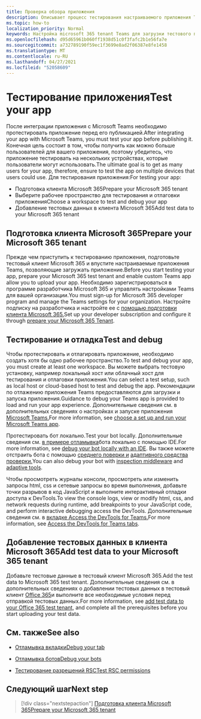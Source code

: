 ```yaml
---
title: Проверка обзора приложения
description: Описывает процесс тестирования настраиваемого приложения Teams в Microsoft 365
ms.topic: how-to
localization_priority: Normal
keywords: Настройка microsoft 365 tenant Teams для загрузки тестового приложения
ms.openlocfilehash: d95d65961b060ff1938d51c0f3fafc2b1e56fa7e
ms.sourcegitcommit: a732789190f59ec1f3699e8ad2f06387e8fe1458
ms.translationtype: MT
ms.contentlocale: ru-RU
ms.lasthandoff: 04/27/2021
ms.locfileid: "52058609"
---
```

# <a name="test-your-app"></a><span data-ttu-id="1acba-104">Тестирование приложения</span><span class="sxs-lookup"><span data-stu-id="1acba-104">Test your app</span></span>

<span data-ttu-id="1acba-105">После интеграции приложения с Microsoft Teams необходимо протестировать приложение перед его публикацией.</span><span class="sxs-lookup"><span data-stu-id="1acba-105">After integrating your app with Microsoft Teams, you must test your app before publishing it.</span></span> <span data-ttu-id="1acba-106">Конечная цель состоит в том, чтобы получить как можно больше пользователей для вашего приложения, поэтому убедитесь, что приложение тестировать на нескольких устройствах, которые пользователи могут использовать.</span><span class="sxs-lookup"><span data-stu-id="1acba-106">The ultimate goal is to get as many users for your app, therefore, ensure to test the app on multiple devices that users could use.</span></span> <span data-ttu-id="1acba-107">Для тестирования приложения:</span><span class="sxs-lookup"><span data-stu-id="1acba-107">For testing your app:</span></span>

* <span data-ttu-id="1acba-108">Подготовка клиента Microsoft 365</span><span class="sxs-lookup"><span data-stu-id="1acba-108">Prepare your Microsoft 365 tenant</span></span>
* <span data-ttu-id="1acba-109">Выберите рабочее пространство для тестирования и отлаговки приложения</span><span class="sxs-lookup"><span data-stu-id="1acba-109">Choose a workspace to test and debug your app</span></span>
* <span data-ttu-id="1acba-110">Добавление тестовых данных в клиента Microsoft 365</span><span class="sxs-lookup"><span data-stu-id="1acba-110">Add test data to your Microsoft 365 tenant</span></span>

## <a name="prepare-your-microsoft-365-tenant"></a><span data-ttu-id="1acba-111">Подготовка клиента Microsoft 365</span><span class="sxs-lookup"><span data-stu-id="1acba-111">Prepare your Microsoft 365 tenant</span></span>

<span data-ttu-id="1acba-112">Прежде чем приступить к тестированию приложения, подготовьте тестовый клиент Microsoft 365 и впустите настраиваемые приложения Teams, позволяющие загружать приложение.</span><span class="sxs-lookup"><span data-stu-id="1acba-112">Before you start testing your app, prepare your Microsoft 365 test tenant and enable custom Teams app allow you to upload your app.</span></span> <span data-ttu-id="1acba-113">Необходимо зарегистрироваться в программе разработчика Microsoft 365 и управлять настройками Teams для вашей организации.</span><span class="sxs-lookup"><span data-stu-id="1acba-113">You must sign-up for Microsoft 365 developer program and manage the Teams settings for your organization.</span></span> <span data-ttu-id="1acba-114">Настройте подписку на разработчика и настройте ее с [помощью подготовки клиента Microsoft 365.](~/concepts/build-and-test/prepare-your-o365-tenant.md)</span><span class="sxs-lookup"><span data-stu-id="1acba-114">Set up your developer subscription and configure it through [prepare your Microsoft 365 Tenant](~/concepts/build-and-test/prepare-your-o365-tenant.md).</span></span>

## <a name="test-and-debug"></a><span data-ttu-id="1acba-115">Тестирование и отладка</span><span class="sxs-lookup"><span data-stu-id="1acba-115">Test and debug</span></span>

<span data-ttu-id="1acba-116">Чтобы протестировать и отлагировать приложение, необходимо создать хотя бы одно рабочее пространство.</span><span class="sxs-lookup"><span data-stu-id="1acba-116">To test and debug your app, you must create at least one workspace.</span></span> <span data-ttu-id="1acba-117">Вы можете выбрать тестовую установку, например локальный хост или облачный хост для тестирования и отлаговки приложения.</span><span class="sxs-lookup"><span data-stu-id="1acba-117">You can select a test setup, such as local host or cloud-based host to test and debug the app.</span></span> <span data-ttu-id="1acba-118">Рекомендации по отлажению приложения Teams предоставляются для загрузки и запуска приложения.</span><span class="sxs-lookup"><span data-stu-id="1acba-118">Guidance to debug your Teams app is provided to load and run your app experience.</span></span> <span data-ttu-id="1acba-119">Дополнительные сведения см. в дополнительных сведениях о настройках и запуске приложения [Microsoft Teams.](~/concepts/build-and-test/debug.md)</span><span class="sxs-lookup"><span data-stu-id="1acba-119">For more information, see [choose a set up and run your Microsoft Teams app](~/concepts/build-and-test/debug.md).</span></span>

<span data-ttu-id="1acba-120">Протестировать бот локально.</span><span class="sxs-lookup"><span data-stu-id="1acba-120">Test your bot locally.</span></span> <span data-ttu-id="1acba-121">Дополнительные сведения см. [в примере отламывка](~/bots/how-to/debug/locally-with-an-ide.md)бота локально с помощью IDE.</span><span class="sxs-lookup"><span data-stu-id="1acba-121">For more information, see [debug your bot locally with an IDE](~/bots/how-to/debug/locally-with-an-ide.md).</span></span> <span data-ttu-id="1acba-122">Вы также можете отстраить бота с помощью [среднего поверки и](/azure/bot-service/bot-service-debug-inspection-middleware?view=azure-bot-service-4.0&tabs=csharp&preserve-view=true) [адаптивного средства проверки.](/azure/bot-service/bot-service-debug-adaptive-tools?view=azure-bot-service-4.0&preserve-view=true)</span><span class="sxs-lookup"><span data-stu-id="1acba-122">You can also debug your bot with [inspection middleware](/azure/bot-service/bot-service-debug-inspection-middleware?view=azure-bot-service-4.0&tabs=csharp&preserve-view=true) and [adaptive tools](/azure/bot-service/bot-service-debug-adaptive-tools?view=azure-bot-service-4.0&preserve-view=true).</span></span> 

<span data-ttu-id="1acba-123">Чтобы просмотреть журналы консоли, просмотреть или изменить запросы html, css и сетевые запросы во время выполнения, добавьте точки разрывов в код JavaScript и выполните интерактивный отладки доступа к DevTools.</span><span class="sxs-lookup"><span data-stu-id="1acba-123">To view the console logs, view or modify html, css, and network requests during runtime, add breakpoints to your JavaScript code, and perform interactive debugging access the DevTools.</span></span> <span data-ttu-id="1acba-124">Дополнительные сведения см. в [вкладке Access the DevTools for Teams.](~/tabs/how-to/developer-tools.md)</span><span class="sxs-lookup"><span data-stu-id="1acba-124">For more information, see [Access the DevTools for Teams tabs](~/tabs/how-to/developer-tools.md).</span></span> 

## <a name="add-test-data-to-your-microsoft-365-tenant"></a><span data-ttu-id="1acba-125">Добавление тестовых данных в клиента Microsoft 365</span><span class="sxs-lookup"><span data-stu-id="1acba-125">Add test data to your Microsoft 365 tenant</span></span>

<span data-ttu-id="1acba-126">Добавьте тестовые данные в тестовый клиент Microsoft 365.</span><span class="sxs-lookup"><span data-stu-id="1acba-126">Add the test data to Microsoft 365 test tenant.</span></span> <span data-ttu-id="1acba-127">Дополнительные сведения см. в дополнительных сведениях о добавлении тестовых данных в тестовый клиент [Office 365](~/concepts/build-and-test/test-data.md)и выполните все необходимые условия перед отправкой тестовых данных.</span><span class="sxs-lookup"><span data-stu-id="1acba-127">For more information, see [add test data to your Office 365 test tenant](~/concepts/build-and-test/test-data.md), and complete all the prerequisites before you start uploading your test data.</span></span>

## <a name="see-also"></a><span data-ttu-id="1acba-128">См. также</span><span class="sxs-lookup"><span data-stu-id="1acba-128">See also</span></span>

- [<span data-ttu-id="1acba-129">Отламывка вкладки</span><span class="sxs-lookup"><span data-stu-id="1acba-129">Debug your tab</span></span>](~/tabs/how-to/developer-tools.md)
 
- [<span data-ttu-id="1acba-130">Отламывка ботов</span><span class="sxs-lookup"><span data-stu-id="1acba-130">Debug your bots</span></span>](~/bots/how-to/debug/locally-with-an-ide.md)

- [<span data-ttu-id="1acba-131">Тестирование разрешений RSC</span><span class="sxs-lookup"><span data-stu-id="1acba-131">Test RSC permissions</span></span>](~/graph-api/rsc/test-resource-specific-consent.md)

## <a name="next-step"></a><span data-ttu-id="1acba-132">Следующий шаг</span><span class="sxs-lookup"><span data-stu-id="1acba-132">Next step</span></span>

> [!div class="nextstepaction"]
> [<span data-ttu-id="1acba-133">Подготовка клиента Microsoft 365</span><span class="sxs-lookup"><span data-stu-id="1acba-133">Prepare your Microsoft 365 tenant</span></span>](~/concepts/build-and-test/prepare-your-o365-tenant.md)
